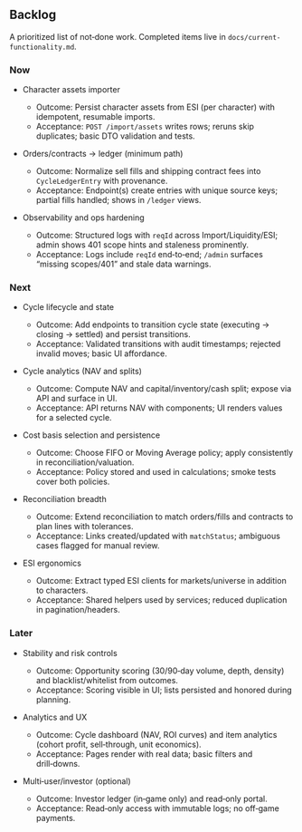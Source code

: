 ## Backlog

A prioritized list of not‑done work. Completed items live in `docs/current-functionality.md`.

### Now

- Character assets importer

  - Outcome: Persist character assets from ESI (per character) with idempotent, resumable imports.
  - Acceptance: `POST /import/assets` writes rows; reruns skip duplicates; basic DTO validation and tests.

- Orders/contracts → ledger (minimum path)

  - Outcome: Normalize sell fills and shipping contract fees into `CycleLedgerEntry` with provenance.
  - Acceptance: Endpoint(s) create entries with unique source keys; partial fills handled; shows in `/ledger` views.

- Observability and ops hardening
  - Outcome: Structured logs with `reqId` across Import/Liquidity/ESI; admin shows 401 scope hints and staleness prominently.
  - Acceptance: Logs include `reqId` end‑to‑end; `/admin` surfaces “missing scopes/401” and stale data warnings.

### Next

- Cycle lifecycle and state

  - Outcome: Add endpoints to transition cycle state (executing → closing → settled) and persist transitions.
  - Acceptance: Validated transitions with audit timestamps; rejected invalid moves; basic UI affordance.

- Cycle analytics (NAV and splits)

  - Outcome: Compute NAV and capital/inventory/cash split; expose via API and surface in UI.
  - Acceptance: API returns NAV with components; UI renders values for a selected cycle.

- Cost basis selection and persistence

  - Outcome: Choose FIFO or Moving Average policy; apply consistently in reconciliation/valuation.
  - Acceptance: Policy stored and used in calculations; smoke tests cover both policies.

- Reconciliation breadth

  - Outcome: Extend reconciliation to match orders/fills and contracts to plan lines with tolerances.
  - Acceptance: Links created/updated with `matchStatus`; ambiguous cases flagged for manual review.

- ESI ergonomics
  - Outcome: Extract typed ESI clients for markets/universe in addition to characters.
  - Acceptance: Shared helpers used by services; reduced duplication in pagination/headers.

### Later

- Stability and risk controls

  - Outcome: Opportunity scoring (30/90‑day volume, depth, density) and blacklist/whitelist from outcomes.
  - Acceptance: Scoring visible in UI; lists persisted and honored during planning.

- Analytics and UX

  - Outcome: Cycle dashboard (NAV, ROI curves) and item analytics (cohort profit, sell‑through, unit economics).
  - Acceptance: Pages render with real data; basic filters and drill‑downs.

- Multi‑user/investor (optional)
  - Outcome: Investor ledger (in‑game only) and read‑only portal.
  - Acceptance: Read‑only access with immutable logs; no off‑game payments.
